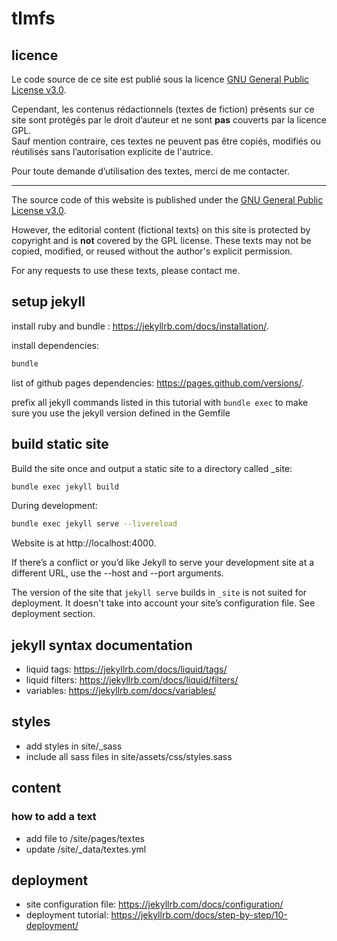 # tlmfs

## licence

Le code source de ce site est publié sous la licence [GNU General Public License v3.0](LICENSE).

Cependant, les contenus rédactionnels (textes de fiction) présents sur ce site sont protégés par le droit d’auteur et ne sont **pas** couverts par la licence GPL.  
Sauf mention contraire, ces textes ne peuvent pas être copiés, modifiés ou réutilisés sans l’autorisation explicite de l'autrice.

Pour toute demande d’utilisation des textes, merci de me contacter.

---

The source code of this website is published under the [GNU General Public License v3.0](LICENSE).

However, the editorial content (fictional texts) on this site is protected by copyright and is **not** covered by the GPL license.
These texts may not be copied, modified, or reused without the author's explicit permission.

For any requests to use these texts, please contact me.


## setup jekyll

install ruby and bundle : https://jekyllrb.com/docs/installation/.

install dependencies: 

```bash
bundle
```

list of github pages dependencies: https://pages.github.com/versions/.

prefix all jekyll commands listed in this tutorial with `bundle exec` to make sure you use the jekyll version defined in the Gemfile


## build static site

Build the site once and output a static site to a directory called _site:

```bash
bundle exec jekyll build
```

During development:

```bash
bundle exec jekyll serve --livereload
```

Website is at http://localhost:4000.

If there’s a conflict or you’d like Jekyll to serve your development site at a different URL, use the --host and --port arguments.

The version of the site that `jekyll serve` builds in  `_site` is not suited for deployment. It doesn't take into account your site’s configuration file. See deployment section.

## jekyll syntax documentation

- liquid tags: https://jekyllrb.com/docs/liquid/tags/
- liquid filters: https://jekyllrb.com/docs/liquid/filters/
- variables: https://jekyllrb.com/docs/variables/

## styles

- add styles in site/_sass 
- include all sass files in site/assets/css/styles.sass

## content

### how to add a text

- add file to /site/pages/textes
- update /site/_data/textes.yml

## deployment

- site configuration file: https://jekyllrb.com/docs/configuration/
- deployment tutorial: https://jekyllrb.com/docs/step-by-step/10-deployment/
